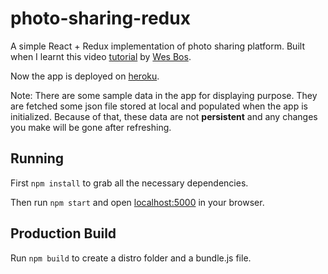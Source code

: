 # photo-sharing-redux

A simple React + Redux implementation of photo sharing platform. Built when I learnt this video [tutorial](https://learnredux.com/) by [Wes Bos](https://twitter.com/wesbos).

Now the app is deployed on [heroku](https://redux-photo-cn.herokuapp.com/).

Note: There are some sample data in the app for displaying purpose. They are fetched some json file stored at local and populated when the app 
is initialized. Because of that, these data are not **persistent** and any changes you make will be gone after refreshing.

## Running

First `npm install` to grab all the necessary dependencies. 

Then run `npm start` and open <localhost:5000> in your browser.

## Production Build

Run `npm build` to create a distro folder and a bundle.js file.
